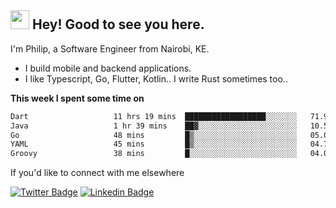 <h2><img src="https://slackmojis.com/emojis/3643-cool-doge/download" width="30"/> Hey! Good to see you here.</h2>

<p>I'm Philip, a Software Engineer from Nairobi, KE. 

- I build mobile and backend applications.
- I like Typescript, Go, Flutter, Kotlin.. I write Rust sometimes too..</p>

**This week I spent some time on**
<!--START_SECTION:waka-->

```txt
Dart                   11 hrs 19 mins  ██████████████████░░░░░░░   71.95 %
Java                   1 hr 39 mins    ██▓░░░░░░░░░░░░░░░░░░░░░░   10.56 %
Go                     48 mins         █▒░░░░░░░░░░░░░░░░░░░░░░░   05.08 %
YAML                   45 mins         █▒░░░░░░░░░░░░░░░░░░░░░░░   04.79 %
Groovy                 38 mins         █░░░░░░░░░░░░░░░░░░░░░░░░   04.06 %
```

<!--END_SECTION:waka-->

If you'd like to connect with me elsewhere

[![Twitter Badge](https://img.shields.io/badge/-Twitter-1ca0f1?style=flat-square&labelColor=1ca0f1&logo=twitter&logoColor=white&link=https://twitter.com/_diogorodrigues)](https://twitter.com/kimathiphil)  [![Linkedin Badge](https://img.shields.io/badge/-LinkedIn-blue?style=flat-square&logo=Linkedin&logoColor=white&link=https://www.linkedin.com/in/philip-kimathi-2604a9114/)](https://www.linkedin.com/in/philip-kimathi-2604a9114/)
